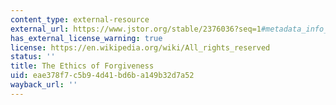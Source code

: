 ```yaml
---
content_type: external-resource
external_url: https://www.jstor.org/stable/2376036?seq=1#metadata_info_tab_contents
has_external_license_warning: true
license: https://en.wikipedia.org/wiki/All_rights_reserved
status: ''
title: The Ethics of Forgiveness
uid: eae378f7-c5b9-4d41-bd6b-a149b32d7a52
wayback_url: ''
---
```

